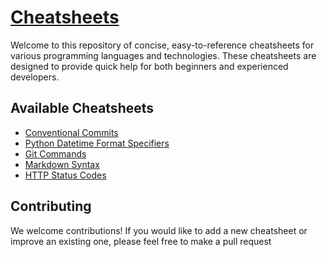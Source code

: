 # [Cheatsheets](https://ashababnoor.github.io/cheatsheets/)

Welcome to this repository of concise, easy-to-reference cheatsheets for various programming languages and technologies. These cheatsheets are designed to provide quick help for both beginners and experienced developers.


## Available Cheatsheets

- [Conventional Commits](cheatsheets/conventional-commits)
- [Python Datetime Format Specifiers](cheatsheets/datetime-format-specifiers)
- [Git Commands](cheatsheets/git-commands)
- [Markdown Syntax](cheatsheets/markdown-syntax)
- [HTTP Status Codes](cheatsheets/http-status-codes)

## Contributing

We welcome contributions! If you would like to add a new cheatsheet or improve an existing one, please feel free to make a pull request